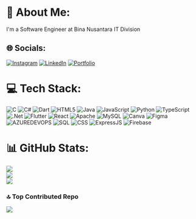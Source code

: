# 💫 About Me:

I'm a Software Engineer at Bina Nusantara IT Division

## 🌐 Socials:

[![Instagram](https://img.shields.io/badge/Instagram-%23E4405F.svg?logo=Instagram&logoColor=white)](https://www.instagram.com/andrew7_77/) [![LinkedIn](https://img.shields.io/badge/LinkedIn-%230077B5.svg?logo=linkedin&logoColor=white)](https://www.linkedin.com/in/andrew-andrew-b9888a282/) [![Portfolio](https://img.shields.io/badge/Portfolio-4285F4.svg?logo=Google-Chrome&logoColor=white)](https://portofolio-andrew7-7.vercel.app/)

# 💻 Tech Stack:

![C](https://img.shields.io/badge/c-%2300599C.svg?style=for-the-badge&logo=c&logoColor=white) ![C#](https://img.shields.io/badge/c%23-%23239120.svg?style=for-the-badge&logo=csharp&logoColor=white) ![Dart](https://img.shields.io/badge/dart-%230175C2.svg?style=for-the-badge&logo=dart&logoColor=white) ![HTML5](https://img.shields.io/badge/html5-%23E34F26.svg?style=for-the-badge&logo=html5&logoColor=white) ![Java](https://img.shields.io/badge/java-%23ED8B00.svg?style=for-the-badge&logo=openjdk&logoColor=white) ![JavaScript](https://img.shields.io/badge/javascript-%23323330.svg?style=for-the-badge&logo=javascript&logoColor=%23F7DF1E) ![Python](https://img.shields.io/badge/python-3670A0?style=for-the-badge&logo=python&logoColor=ffdd54) ![TypeScript](https://img.shields.io/badge/typescript-%23007ACC.svg?style=for-the-badge&logo=typescript&logoColor=white) ![.Net](https://img.shields.io/badge/.NET-5C2D91?style=for-the-badge&logo=.net&logoColor=white) ![Flutter](https://img.shields.io/badge/Flutter-%2302569B.svg?style=for-the-badge&logo=Flutter&logoColor=white) ![React](https://img.shields.io/badge/react-%2320232a.svg?style=for-the-badge&logo=react&logoColor=%2361DAFB) ![Apache](https://img.shields.io/badge/apache-%23D42029.svg?style=for-the-badge&logo=apache&logoColor=white) ![MySQL](https://img.shields.io/badge/mysql-%2300000f.svg?style=for-the-badge&logo=mysql&logoColor=white) ![Canva](https://img.shields.io/badge/Canva-%2300C4CC.svg?style=for-the-badge&logo=Canva&logoColor=white) ![Figma](https://img.shields.io/badge/figma-%23F24E1E.svg?style=for-the-badge&logo=figma&logoColor=white) ![AZUREDEVOPS](https://img.shields.io/badge/azuredevops-0078D7.svg?style=for-the-badge&logo=azuredevops&logoColor=white&color=%230078D7) ![SQL](https://img.shields.io/badge/SQL-4479A1.svg?style=for-the-badge&logo=MySQL&logoColor=white)
![CSS](https://img.shields.io/badge/CSS-1572B6.svg?style=for-the-badge&logo=CSS3&logoColor=white)
![ExpressJS](https://img.shields.io/badge/Express.js-000000.svg?style=for-the-badge&logo=Express&logoColor=white)
![Firebase](https://img.shields.io/badge/Firebase-FFCA28.svg?style=for-the-badge&logo=Firebase&logoColor=white)

# 📊 GitHub Stats:

![](https://github-readme-stats.vercel.app/api?username=Andrew7-7&theme=dark&hide_border=false&include_all_commits=false&count_private=false)<br/>
![](https://github-readme-streak-stats.herokuapp.com/?user=Andrew7-7&theme=dark&hide_border=false)<br/>
![](https://github-readme-stats.vercel.app/api/top-langs/?username=Andrew7-7&theme=dark&hide_border=false&include_all_commits=false&count_private=false&layout=compact)

### 🔝 Top Contributed Repo

![](https://github-contributor-stats.vercel.app/api?username=Andrew7-7&limit=5&theme=dark&combine_all_yearly_contributions=true)
